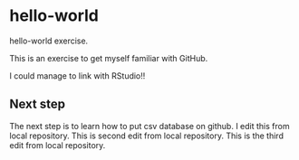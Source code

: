 # hello-world
hello-world exercise.

This is an exercise to get myself familiar with GitHub.

I could manage to link with RStudio!!


## Next step
The next step is to learn how to put csv database on github.
I edit this from local repository.
This is second edit from local repository.
This is the third edit from local repository.